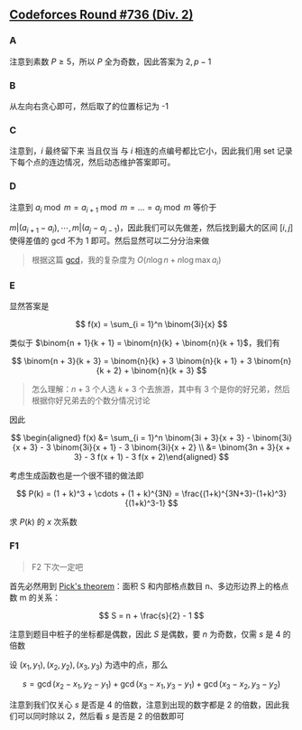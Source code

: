 ## [Codeforces Round #736 (Div. 2)](https://codeforces.com/contest/1549/)

### A 

注意到素数 $P \geq 5$，所以 $P$ 全为奇数，因此答案为 $2, p - 1$

### B

从左向右贪心即可，然后取了的位置标记为 -1

### C

注意到，$i$ 最终留下来 当且仅当 与 $i$ 相连的点编号都比它小，因此我们用 set 记录下每个点的连边情况，然后动态维护答案即可。

### D

注意到 $a_i \bmod m = a_{i+1} \bmod m = \ldots = a_j \bmod m$ 等价于

$m | (a_{i + 1} - a_i), \cdots, m | (a_j - a_{j - 1})$，因此我们可以先做差，然后找到最大的区间 $[i, j]$ 使得差值的 gcd 不为 1 即可。然后显然可以二分分治来做

> 根据这篇 [gcd](https://codeforces.com/blog/entry/63771)，我的复杂度为 $O(n \log n + n \log \max a_i)$

### E

显然答案是

$$
f(x) = \sum_{i = 1}^n \binom{3i}{x}
$$

类似于 $\binom{n + 1}{k + 1} = \binom{n}{k} + \binom{n}{k + 1}$，我们有

$$
\binom{n + 3}{k + 3} = \binom{n}{k} + 3 \binom{n}{k + 1} + 3 \binom{n}{k + 2} + \binom{n}{k + 3}
$$

> 怎么理解：$n + 3$ 个人选 $k + 3$ 个去旅游，其中有 3 个是你的好兄弟，然后根据你好兄弟去的个数分情况讨论

因此

$$
\begin{aligned}
f(x) &= \sum_{i = 1}^n \binom{3i + 3}{x + 3} - \binom{3i}{x + 3}  - 3 \binom{3i}{x + 1} - 3 \binom{3i}{x + 2} \\
 &= \binom{3n + 3}{x + 3} - 3 f(x + 1) - 3 f(x + 2)\end{aligned}
$$

考虑生成函数也是一个很不错的做法即

$$
P(k) = (1 + k)^3 + \cdots + (1 + k)^{3N} = \frac{(1+k)^{3N+3}-(1+k)^3}{(1+k)^3-1}
$$

求 $P(k)$ 的 $x$ 次系数

### F1

> F2 下次一定吧

首先必然用到 [Pick's theorem](https://baike.baidu.com/item/%E7%9A%AE%E5%85%8B%E5%AE%9A%E7%90%86/7554085)：面积 S 和内部格点数目 n、多边形边界上的格点数 m 的关系：

$$
S = n + \frac{s}{2} - 1
$$

注意到题目中桩子的坐标都是偶数，因此 $S$ 是偶数，要 $n$ 为奇数，仅需 $s$ 是 $4$ 的倍数

设 $(x_1, y_1), (x_2, y_2), (x_3, y_3)$ 为选中的点，那么

$$
s = \gcd(x_2 - x_1, y_2 - y_1) + \gcd(x_3 - x_1, y_3 - y_1) + \gcd(x_3 - x_2, y_3 - y_2)
$$

注意到我们仅关心 $s$ 是否是 $4$ 的倍数，注意到出现的数字都是 2 的倍数，因此我们可以同时除以 2，然后看 $s$ 是否是 2 的倍数即可

